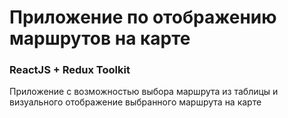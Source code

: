 # Приложение по отображению маршрутов на карте

### ReactJS + Redux Toolkit

Приложение с возможностью выбора маршрута из таблицы и визуального отображение выбранного маршрута на карте
